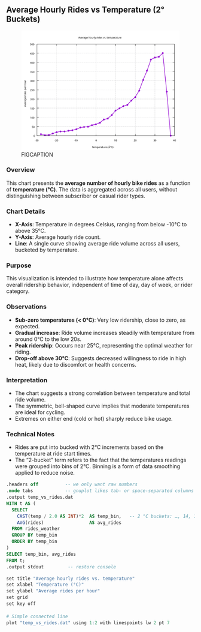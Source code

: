 ## Average Hourly Rides vs Temperature (2° Buckets)

<figure class="float-rigth">
  <a href="../average_hourly_rides_vs_temp_2_bucket.svg" target="_blank" title="Select image to open full sized chart">
  <img src="../average_hourly_rides_vs_temp_2_bucket.svg" alt="ALT_TEXT">
  </a>
  <figcaption>
  FIGCAPTION
  </figcaption>
</figure>


### Overview
This chart presents the **average number of hourly bike rides** as a function of **temperature (°C)**. The data is aggregated across all users, without distinguishing between subscriber or casual rider types.

### Chart Details

- **X-Axis**: Temperature in degrees Celsius, ranging from below -10°C to above 35°C.
- **Y-Axis**: Average hourly ride count.
- **Line**: A single curve showing average ride volume across all users, bucketed by temperature.

### Purpose
This visualization is intended to illustrate how temperature alone affects overall ridership behavior, independent of time of day, day of week, or rider category.

### Observations

- **Sub-zero temperatures (< 0°C)**: Very low ridership, close to zero, as expected.
- **Gradual increase**: Ride volume increases steadily with temperature from around 0°C to the low 20s.
- **Peak ridership**: Occurs near 25°C, representing the optimal weather for riding.
- **Drop-off above 30°C**: Suggests decreased willingness to ride in high heat, likely due to discomfort or health concerns.

### Interpretation

- The chart suggests a strong correlation between temperature and total ride volume.
- The symmetric, bell-shaped curve implies that moderate temperatures are ideal for cycling.
- Extremes on either end (cold or hot) sharply reduce bike usage.

### Technical Notes

- Rides are put into bucked with 2°C increments based on the temperature at ride start times. 
- The “2-bucket” term refers to the fact that the temperatures readings were grouped into bins of 2°C.  Binning is a form of data smoothing applied to reduce noise.

```SQL
.headers off          -- we only want raw numbers
.mode tabs            -- gnuplot likes tab‑ or space‑separated columns
.output temp_vs_rides.dat
WITH t AS (
  SELECT
    CAST(temp / 2.0 AS INT)*2  AS temp_bin,   -- 2 °C buckets: …, 14, 16, 18 …
    AVG(rides)                 AS avg_rides
  FROM rides_weather
  GROUP BY temp_bin
  ORDER BY temp_bin
)
SELECT temp_bin, avg_rides
FROM t;
.output stdout         -- restore console
```



```R
set title "Average hourly rides vs. temperature"
set xlabel "Temperature (°C)"
set ylabel "Average rides per hour"
set grid
set key off

# Simple connected line
plot "temp_vs_rides.dat" using 1:2 with linespoints lw 2 pt 7
```

